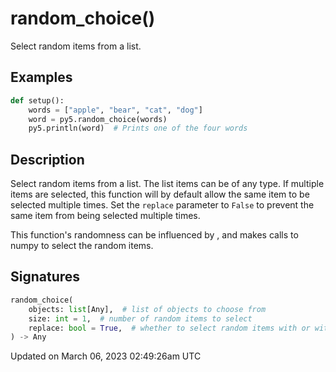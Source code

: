 # random_choice()

Select random items from a list.

## Examples

<div class="example-table">

<div class="example-row"><div class="example-cell-image">

</div><div class="example-cell-code">

```python
def setup():
    words = ["apple", "bear", "cat", "dog"]
    word = py5.random_choice(words)
    py5.println(word)  # Prints one of the four words
```

</div></div>

</div>

## Description

Select random items from a list. The list items can be of any type. If multiple items are selected, this function will by default allow the same item to be selected multiple times. Set the `replace` parameter to `False` to prevent the same item from being selected multiple times.

This function's randomness can be influenced by [](sketch_random_seed), and makes calls to numpy to select the random items.

## Signatures

```python
random_choice(
    objects: list[Any],  # list of objects to choose from
    size: int = 1,  # number of random items to select
    replace: bool = True,  # whether to select random items with or without replacement
) -> Any
```

Updated on March 06, 2023 02:49:26am UTC
